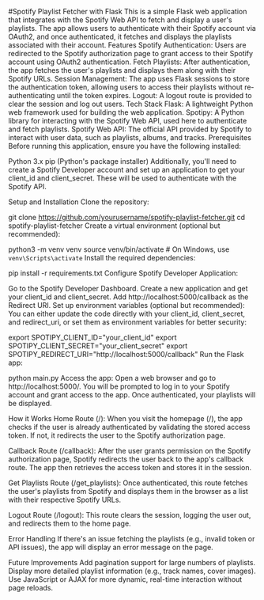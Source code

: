 #Spotify Playlist Fetcher with Flask
This is a simple Flask web application that integrates with the Spotify Web API to fetch and display a user's playlists. The app allows users to authenticate with their Spotify account via OAuth2, and once authenticated, it fetches and displays the playlists associated with their account.
Features
Spotify Authentication: Users are redirected to the Spotify authorization page to grant access to their Spotify account using OAuth2 authentication.
Fetch Playlists: After authentication, the app fetches the user's playlists and displays them along with their Spotify URLs.
Session Management: The app uses Flask sessions to store the authentication token, allowing users to access their playlists without re-authenticating until the token expires.
Logout: A logout route is provided to clear the session and log out users.
Tech Stack
Flask: A lightweight Python web framework used for building the web application.
Spotipy: A Python library for interacting with the Spotify Web API, used here to authenticate and fetch playlists.
Spotify Web API: The official API provided by Spotify to interact with user data, such as playlists, albums, and tracks.
Prerequisites
Before running this application, ensure you have the following installed:

Python 3.x
pip (Python's package installer)
Additionally, you'll need to create a Spotify Developer account and set up an application to get your client_id and client_secret. These will be used to authenticate with the Spotify API.

Setup and Installation
Clone the repository:

 
  
git clone https://github.com/yourusername/spotify-playlist-fetcher.git
cd spotify-playlist-fetcher
Create a virtual environment (optional but recommended):

 
  
python3 -m venv venv
source venv/bin/activate  # On Windows, use `venv\Scripts\activate`
Install the required dependencies:

 
  
pip install -r requirements.txt
Configure Spotify Developer Application:

Go to the Spotify Developer Dashboard.
Create a new application and get your client_id and client_secret.
Add http://localhost:5000/callback as the Redirect URI.
Set up environment variables (optional but recommended): You can either update the code directly with your client_id, client_secret, and redirect_uri, or set them as environment variables for better security:

 
  
export SPOTIPY_CLIENT_ID="your_client_id"
export SPOTIPY_CLIENT_SECRET="your_client_secret"
export SPOTIPY_REDIRECT_URI="http://localhost:5000/callback"
Run the Flask app:

 
  
python main.py
Access the app: Open a web browser and go to http://localhost:5000/. You will be prompted to log in to your Spotify account and grant access to the app. Once authenticated, your playlists will be displayed.

How it Works
Home Route (/): When you visit the homepage (/), the app checks if the user is already authenticated by validating the stored access token. If not, it redirects the user to the Spotify authorization page.

Callback Route (/callback): After the user grants permission on the Spotify authorization page, Spotify redirects the user back to the app's callback route. The app then retrieves the access token and stores it in the session.

Get Playlists Route (/get_playlists): Once authenticated, this route fetches the user's playlists from Spotify and displays them in the browser as a list with their respective Spotify URLs.

Logout Route (/logout): This route clears the session, logging the user out, and redirects them to the home page.

Error Handling
If there's an issue fetching the playlists (e.g., invalid token or API issues), the app will display an error message on the page.

Future Improvements
Add pagination support for large numbers of playlists.
Display more detailed playlist information (e.g., track names, cover images).
Use JavaScript or AJAX for more dynamic, real-time interaction without page reloads.
